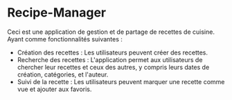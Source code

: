 # Recipe-Manager

Ceci est une application de gestion et de partage de recettes de cuisine. Ayant comme fonctionnalités suivantes :

* Création des recettes : Les utilisateurs peuvent créer des recettes.
*  Recherche des recettes : L'application permet aux utilisateurs de chercher leur recettes et ceux des autres, y compris leurs dates de création, catégories, et l'auteur.
*  Suivi de la recette : Les utilisateurs peuvent marquer une recette comme vue et ajouter aux favoris.

